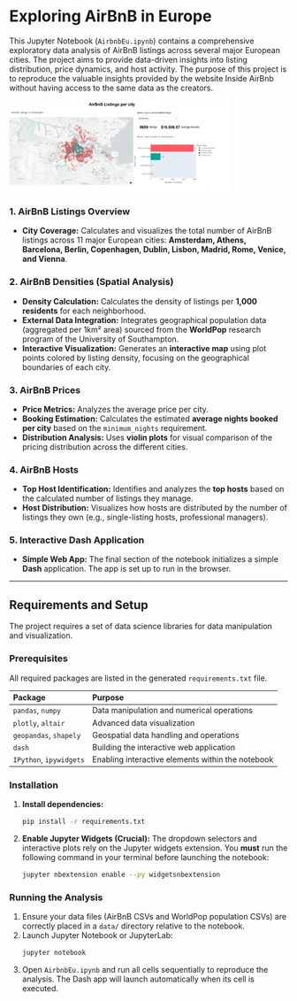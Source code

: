 # Exploring AirBnB in Europe

This Jupyter Notebook (`AirbnbEu.ipynb`) contains a comprehensive exploratory data analysis of AirBnB listings across several major European cities. The project aims to provide data-driven insights into listing distribution, price dynamics, and host activity. The purpose of this project is to reproduce the valuable insights provided by the website Inside AirBnb without having access to the same data as the creators.

<img src="./images/dash-app.png" alt="Dash App" width="400"/>

### 1. AirBnB Listings Overview

* **City Coverage:** Calculates and visualizes the total number of AirBnB listings across 11 major European cities: **Amsterdam, Athens, Barcelona, Berlin, Copenhagen, Dublin, Lisbon, Madrid, Rome, Venice, and Vienna**.

### 2. AirBnB Densities (Spatial Analysis)

* **Density Calculation:** Calculates the density of listings per **1,000 residents** for each neighborhood.
* **External Data Integration:** Integrates geographical population data (aggregated per 1km² area) sourced from the **WorldPop** research program of the University of Southampton.
* **Interactive Visualization:** Generates an **interactive map** using plot points colored by listing density, focusing on the geographical boundaries of each city.

### 3. AirBnB Prices

* **Price Metrics:** Analyzes the average price per city.
* **Booking Estimation:** Calculates the estimated **average nights booked per city** based on the `minimum_nights` requirement.
* **Distribution Analysis:** Uses **violin plots** for visual comparison of the pricing distribution across the different cities.

### 4. AirBnB Hosts

* **Top Host Identification:** Identifies and analyzes the **top hosts** based on the calculated number of listings they manage.
* **Host Distribution:** Visualizes how hosts are distributed by the number of listings they own (e.g., single-listing hosts, professional managers).

### 5. Interactive Dash Application

* **Simple Web App:** The final section of the notebook initializes a simple **Dash** application. The app is set up to run in the browser.

---

## Requirements and Setup

The project requires a set of data science libraries for data manipulation and visualization.

### Prerequisites

All required packages are listed in the generated `requirements.txt` file.

| Package | Purpose |
| :--- | :--- |
| `pandas`, `numpy` | Data manipulation and numerical operations |
| `plotly`, `altair` | Advanced data visualization |
| `geopandas`, `shapely` | Geospatial data handling and operations |
| `dash` | Building the interactive web application |
| `IPython`, `ipywidgets` | Enabling interactive elements within the notebook |

### Installation

1.  **Install dependencies:**
    ```bash
    pip install -r requirements.txt
    ```

2.  **Enable Jupyter Widgets (Crucial):**
    The dropdown selectors and interactive plots rely on the Jupyter widgets extension. You **must** run the following command in your terminal before launching the notebook:
    ```bash
    jupyter nbextension enable --py widgetsnbextension
    ```

### Running the Analysis

1.  Ensure your data files (AirBnB CSVs and WorldPop population CSVs) are correctly placed in a `data/` directory relative to the notebook.
2.  Launch Jupyter Notebook or JupyterLab:
    ```bash
    jupyter notebook
    ```
3.  Open `AirbnbEu.ipynb` and run all cells sequentially to reproduce the analysis. The Dash app will launch automatically when its cell is executed.
